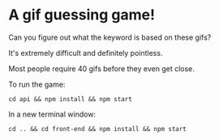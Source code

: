 # A gif guessing game!

Can you figure out what the keyword is based on these gifs?

It's extremely difficult and definitely pointless.

Most people require 40 gifs before they even get close.

To run the game:

```cd api && npm install && npm start```

In a new terminal window: 

```cd .. && cd front-end && npm install && npm start```
